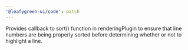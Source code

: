 ```yaml
---
'@leafygreen-ui/code': patch
---
```


Provides callback to sort() function in renderingPlugin to ensure that line numbers are being properly sorted before determining whether or not to highlight a line.
